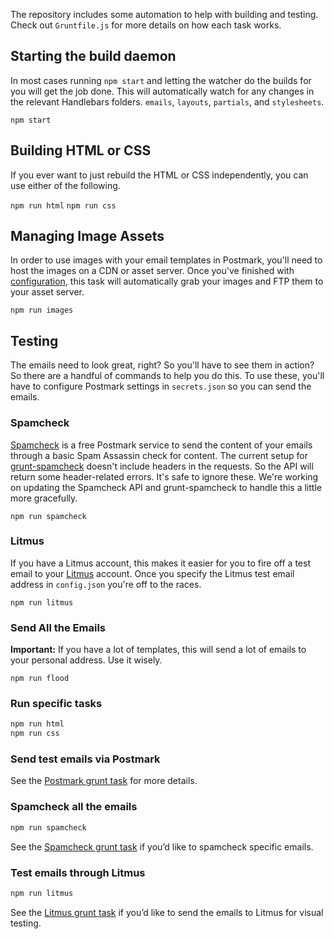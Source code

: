 The repository includes some automation to help with building and testing.  Check out `Gruntfile.js` for more details on how each task works.

## Starting the build daemon

In most cases running `npm start` and letting the watcher do the builds for you will get the job done. This will automatically watch for any changes in the relevant Handlebars folders. `emails`, `layouts`, `partials`, and `stylesheets`.

`npm start`

## Building HTML or CSS

If you ever want to just rebuild the HTML or CSS independently, you can use either of the following.

`npm run html`
`npm run css`

## Managing Image Assets

In order to use images with your email templates in Postmark, you'll need to host the images on a CDN or asset server. Once you've finished with [configuration](https://github.com/wildbit/mailmason/wiki/Getting-Started#configuration), this task will automatically grab your images and FTP them to your asset server.

`npm run images`

## Testing

The emails need to look great, right? So you'll have to see them in action? So there are a handful of commands to help you do this. To use these, you'll have to configure Postmark settings in `secrets.json` so you can send the emails.


### Spamcheck

[Spamcheck](http://spamcheck.postmarkapp.com) is a free Postmark service to send the content of your emails through a basic Spam Assassin check for content. The current setup for [grunt-spamcheck](https://github.com/derekrushforth/grunt-spamcheck) doesn't include headers in the requests. So the API will return some header-related errors. It's safe to ignore these. We're working on updating the Spamcheck API and grunt-spamcheck to handle this a little more gracefully.

`npm run spamcheck`

### Litmus

If you have a Litmus account, this makes it easier for you to fire off a test email to your [Litmus](https://litmus.com) account. Once you specify the Litmus test email address in `config.json` you're off to the races.

`npm run litmus`

### Send All the Emails

**Important:** If you have a lot of templates, this will send a lot of emails to your personal address. Use it wisely.

`npm run flood`


### Run specific tasks


```bash
npm run html
npm run css
```

### Send test emails via Postmark
See the [Postmark grunt task](https://github.com/wildbit/postmark-build-templates/blob/master/Gruntfile.js#L194) for more details.

### Spamcheck all the emails
```bash
npm run spamcheck
```
See the [Spamcheck grunt task](https://github.com/wildbit/postmark-build-templates/blob/master/Gruntfile.js#L182) if you’d like to spamcheck specific emails.

### Test emails through Litmus
```bash
npm run litmus
```
See the [Litmus grunt task](https://github.com/wildbit/postmark-build-templates/blob/master/Gruntfile.js#L209) if you’d like to send the emails to Litmus for visual testing.